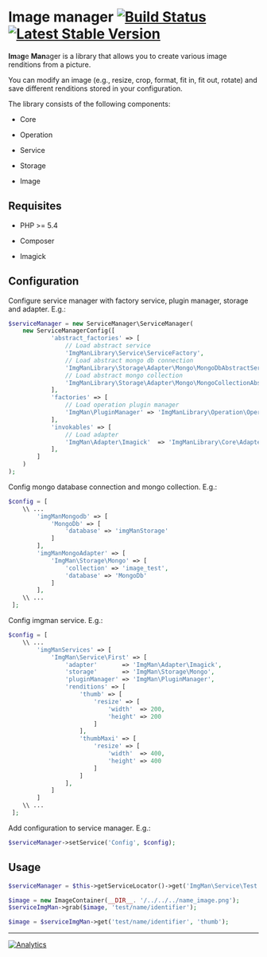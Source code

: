 Image manager [![Build Status](https://travis-ci.org/ripaclub/imgman.png?branch=master)](https://travis-ci.org/ripaclub/imgman)&nbsp;[![Latest Stable Version](https://poser.pugx.org/ripaclub/imgman/v/stable.png)](https://packagist.org/packages/ripaclub/imgman)&nbsp;
=============

**Im**a**g**e **Man**ager is a library that allows you to create various image renditions from a picture.

You can modify an image (e.g., resize, crop, format, fit in, fit out, rotate) and save different renditions stored in your configuration.

The library consists of the following components:

- Core

- Operation

- Service

- Storage

- Image

## Requisites

- PHP >= 5.4

- Composer

- Imagick

## Configuration

Configure service manager with factory service, plugin manager, storage and adapter. E.g.:

```php
$serviceManager = new ServiceManager\ServiceManager(
    new ServiceManagerConfig([
            'abstract_factories' => [
                // Load abstract service
                'ImgManLibrary\Service\ServiceFactory',
                // Load abstract mongo db connection
                'ImgManLibrary\Storage\Adapter\Mongo\MongoDbAbstractServiceFactory',
                // Load abstract mongo collection
                'ImgManLibrary\Storage\Adapter\Mongo\MongoCollectionAbstractServiceFactory',
            ],
            'factories' => [
                // Load operation plugin manager
                'ImgMan\PluginManager' => 'ImgManLibrary\Operation\OperationHelperManagerFactory',
            ],
            'invokables' => [
                // Load adapter
                'ImgMan\Adapter\Imagick'  => 'ImgManLibrary\Core\Adapter\ImagickAdapter',
            ],
        ]
    )
);
```

Config mongo database connection and mongo collection. E.g.:

```php
$config = [
    \\ ...
        'imgManMongodb' => [
            'MongoDb' => [
                'database' => 'imgManStorage'
            ]
        ],
        'imgManMongoAdapter' => [
            'ImgMan\Storage\Mongo' => [
                'collection' => 'image_test',
                'database' => 'MongoDb'
            ]
        ],
    \\ ...
 ];
```

Config imgman service. E.g.:

```php
$config = [
    \\ ...
        'imgManServices' => [
            'ImgMan\Service\First' => [
                'adapter'       => 'ImgMan\Adapter\Imagick',
                'storage'       => 'ImgMan\Storage\Mongo',
                'pluginManager' => 'ImgMan\PluginManager',
                'renditions' => [
                    'thumb' => [
                        'resize' => [
                            'width'  => 200,
                            'height' => 200
                        ]
                    ],
                    'thumbMaxi' => [
                        'resize' => [
                            'width'  => 400,
                            'height' => 400
                        ]
                    ]
                ],
            ]
        ]
    \\ ...
 ];
```

Add configuration to service manager. E.g.:

```php
$serviceManager->setService('Config', $config);
```

## Usage

```php
$serviceManager = $this->getServiceLocator()->get('ImgMan\Service\Test');

$image = new ImageContainer(__DIR__. '/../../../name_image.png');
$serviceImgMan->grab($image, 'test/name/identifier');

$image = $serviceImgMan->get('test/name/identifier', 'thumb');
```

---

[![Analytics](https://ga-beacon.appspot.com/UA-49655829-1/ripaclub/imgman)](https://github.com/igrigorik/ga-beacon)